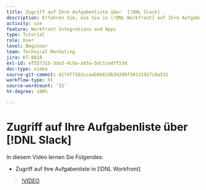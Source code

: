 ```yaml
---
title: Zugriff auf Ihre Aufgabenliste über  [!DNL Slack]
description: Erfahren Sie, wie Sie in [!DNL Workfront] auf Ihre Aufgabenliste zugreifen
activity: use
feature: Workfront Integrations and Apps
type: Tutorial
role: User
level: Beginner
team: Technical Marketing
jira: KT-8818
exl-id: ef55731b-3da3-4c9a-a93a-5dc1ced7f53d
doc-type: video
source-git-commit: d17df7162ccaab6b62db34209f50131927c0a532
workflow-type: ht
source-wordcount: '31'
ht-degree: 100%

---
```


# Zugriff auf Ihre Aufgabenliste über [!DNL Slack]

In diesem Video lernen Sie Folgendes:

* Zugriff auf Ihre Aufgabenliste in [!DNL Workfront]

>[!VIDEO](https://video.tv.adobe.com/v/3437929/?quality=12&learn=on&enablevpops&captions=ger)
